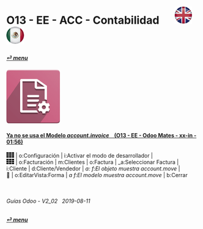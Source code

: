# O13 - EE - ACC - Contabilidad &nbsp;&nbsp;&nbsp;&nbsp; [![en-uk](/doc/img/flg/en-uk-flg-btn-sml.png)](/en-uk/o13/ee/acc/en-uk-o13-ee-acc-accounting-guides.md) [ ![es-mx](/doc/img/flg/es-mx-flg-btn-sml.png)](/es-mx/o13/ee/acc/es-mx-o13-ee-acc-accounting-guides.md)
#### [_&#x23CE; menu_](/es-mx/o13/ee/es-mx-o13-ee-guides-menu.md "Regresar al menúu de EE")  
### ![acc](/doc/img/app/big/acc.png)

#### [Ya no se usa el Modelo _account.invoice_ &nbsp;&nbsp; (O13 - EE - Odoo Mates - xx-in - 01:56)](https://youtube.com/embed/Ap7IPh23rsQ?autoplay=1&start=6&end=60&rel=0)
![apps](/doc/img/apps.png) | o:Configuración | i:Activar el modo de desarrollador |  
![apps](/doc/img/apps.png) | o:Facturación | m:Clientes | o:Factura | _a:Seleccionar Factura |  
i:Cliente | d:Cliente/Vendedor | _a: f:El objeto muestra account.move_ |  
&#x1F41E; | o:EditarVista:Forma | _a f:El modelo muestra account.move_ | b:Cerrar  

<br>

###### Guías Odoo - V2_02 &nbsp; 2019-08-11  
**[_&#x23CE; menu_](/es-mx/o13/ee/es-mx-o13-ee-guides-menu.md)**  
